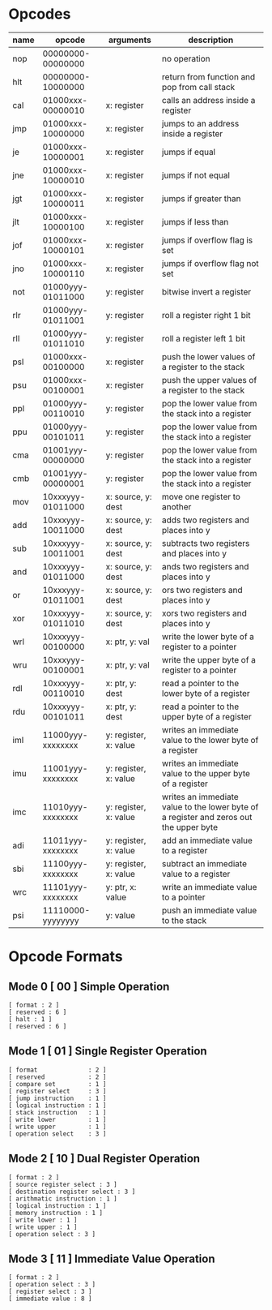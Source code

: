 # Opcodes

| name | opcode            | arguments             | description                                                                            |
|------|-------------------|-----------------------|----------------------------------------------------------------------------------------|
| nop  | 00000000-00000000 |                       | no operation                                                                           |
| hlt  | 00000000-10000000 |                       | return from function and pop from call stack                                           |
| cal  | 01000xxx-00000010 | x: register           | calls an address inside a register                                                     |
| jmp  | 01000xxx-10000000 | x: register           | jumps to an address inside a register                                                  |
| je   | 01000xxx-10000001 | x: register           | jumps if equal                                                                         |
| jne  | 01000xxx-10000010 | x: register           | jumps if not equal                                                                     |
| jgt  | 01000xxx-10000011 | x: register           | jumps if greater than                                                                  |
| jlt  | 01000xxx-10000100 | x: register           | jumps if less than                                                                     |
| jof  | 01000xxx-10000101 | x: register           | jumps if overflow flag is set                                                          |
| jno  | 01000xxx-10000110 | x: register           | jumps if overflow flag not set                                                         |
| not  | 01000yyy-01011000 | y: register           | bitwise invert a register                                                              |
| rlr  | 01000yyy-01011001 | y: register           | roll a register right 1 bit                                                            |
| rll  | 01000yyy-01011010 | y: register           | roll a register left 1 bit                                                             |
| psl  | 01000xxx-00100000 | x: register           | push the lower values of a register to the stack                                       |
| psu  | 01000xxx-00100001 | x: register           | push the upper values of a register to the stack                                       |
| ppl  | 01000yyy-00110010 | y: register           | pop the lower value from the stack into a register                                     |
| ppu  | 01000yyy-00101011 | y: register           | pop the lower value from the stack into a register                                     |
| cma  | 01001yyy-00000000 | y: register           | pop the lower value from the stack into a register                                     |
| cmb  | 01001yyy-00000001 | y: register           | pop the lower value from the stack into a register                                     |
| mov  | 10xxxyyy-01011000 | x: source, y: dest    | move one register to another                                                           |
| add  | 10xxxyyy-10011000 | x: source, y: dest    | adds two registers and places into y                                                   |
| sub  | 10xxxyyy-10011001 | x: source, y: dest    | subtracts two registers and places into y                                              |
| and  | 10xxxyyy-01011000 | x: source, y: dest    | ands two registers and places into y                                                   |
| or   | 10xxxyyy-01011001 | x: source, y: dest    | ors two registers and places into y                                                    |
| xor  | 10xxxyyy-01011010 | x: source, y: dest    | xors two registers and places into y                                                   |
| wrl  | 10xxxyyy-00100000 | x: ptr, y: val        | write the lower byte of a register to a pointer                                        |
| wru  | 10xxxyyy-00100001 | x: ptr, y: val        | write the upper byte of a register to a pointer                                        |
| rdl  | 10xxxyyy-00110010 | x: ptr, y: dest       | read a pointer to the lower byte of a register                                         |
| rdu  | 10xxxyyy-00101011 | x: ptr, y: dest       | read a pointer to the upper byte of a register                                         |
| iml  | 11000yyy-xxxxxxxx | y: register, x: value | writes an immediate value to the lower byte of a register                              |
| imu  | 11001yyy-xxxxxxxx | y: register, x: value | writes an immediate value to the upper byte of a register                              |
| imc  | 11010yyy-xxxxxxxx | y: register, x: value | writes an immediate value to the lower byte of a register and zeros out the upper byte |
| adi  | 11011yyy-xxxxxxxx | y: register, x: value | add an immediate value to a register                                                   |
| sbi  | 11100yyy-xxxxxxxx | y: register, x: value | subtract an immediate value to a register                                              |
| wrc  | 11101yyy-xxxxxxxx | y: ptr, x: value      | write an immediate value to a pointer                                                  |
| psi  | 11110000-yyyyyyyy | y: value              | push an immediate value to the stack                                                   |

# Opcode Formats

## Mode 0 [ 00 ] Simple Operation
    [ format : 2 ]
    [ reserved : 6 ]
    [ halt : 1 ]
    [ reserved : 6 ]

## Mode 1 [ 01 ] Single Register Operation
    [ format              : 2 ]
    [ reserved            : 2 ]
    [ compare set         : 1 ]
    [ register select     : 3 ]
    [ jump instruction    : 1 ]
    [ logical instruction : 1 ]
    [ stack instruction   : 1 ]
    [ write lower         : 1 ]
    [ write upper         : 1 ]
    [ operation select    : 3 ]

## Mode 2 [ 10 ] Dual Register Operation
    [ format : 2 ]
    [ source register select : 3 ]
    [ destination register select : 3 ]
    [ arithmatic instruction : 1 ]
    [ logical instruction : 1 ]
    [ memory instruction : 1 ]
    [ write lower : 1 ]
    [ write upper : 1 ]
    [ operation select : 3 ]

## Mode 3 [ 11 ] Immediate Value Operation
    [ format : 2 ]
    [ operation select : 3 ]
    [ register select : 3 ]
    [ immediate value : 8 ]